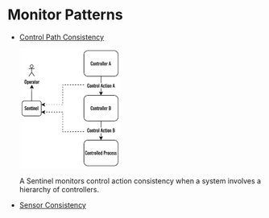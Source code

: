 # Monitor Patterns

* [Control Path Consistency]()

  <img src="images/control-path-consistency.jpg" width="200">
  
  A Sentinel monitors control action consistency when a system involves a hierarchy of controllers.

* [Sensor Consistency]()
